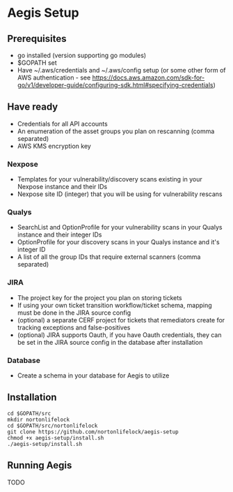 # Aegis Setup
## Prerequisites
* go installed (version supporting go modules)
* $GOPATH set
* Have ~/.aws/credentials and ~/.aws/config setup (or some other form of AWS authentication - see https://docs.aws.amazon.com/sdk-for-go/v1/developer-guide/configuring-sdk.html#specifying-credentials)

## Have ready
* Credentials for all API accounts
* An enumeration of the asset groups you plan on rescanning (comma separated)
* AWS KMS encryption key
### Nexpose
* Templates for your vulnerability/discovery scans existing in your Nexpose instance and their IDs
* Nexpose site ID (integer) that you will be using for vulnerability rescans
### Qualys
* SearchList and OptionProfile for your vulnerability scans in your Qualys instance and their integer IDs
* OptionProfile for your discovery scans in your Qualys instance and it's integer ID
* A list of all the group IDs that require external scanners (comma separated)
### JIRA
* The project key for the project you plan on storing tickets
* If using your own ticket transition workflow/ticket schema, mapping must be done in the JIRA source config
* (optional) a separate CERF project for tickets that remediators create for tracking exceptions and false-positives
* (optional) JIRA supports Oauth, if you have Oauth credentials, they can be set in the JIRA source config in the database after installation
 
### Database
* Create a schema in your database for Aegis to utilize

## Installation
```
cd $GOPATH/src   
mkdir nortonlifelock
cd $GOPATH/src/nortonlifelock
git clone https://github.com/nortonlifelock/aegis-setup
chmod +x aegis-setup/install.sh
./aegis-setup/install.sh
```

## Running Aegis
TODO